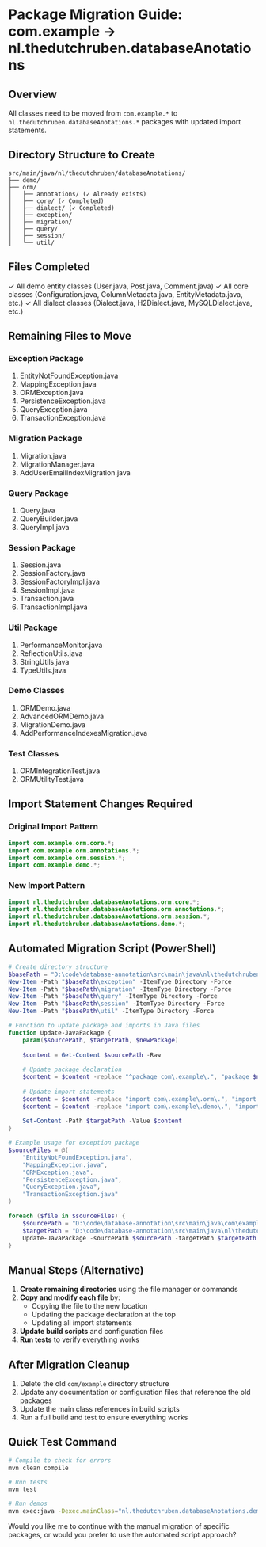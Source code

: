 # Package Migration Guide: com.example → nl.thedutchruben.databaseAnotations

## Overview
All classes need to be moved from `com.example.*` to `nl.thedutchruben.databaseAnotations.*` packages with updated import statements.

## Directory Structure to Create
```
src/main/java/nl/thedutchruben/databaseAnotations/
├── demo/
├── orm/
│   ├── annotations/ (✓ Already exists)
│   ├── core/ (✓ Completed)
│   ├── dialect/ (✓ Completed)
│   ├── exception/
│   ├── migration/
│   ├── query/
│   ├── session/
│   └── util/
```

## Files Completed
✓ All demo entity classes (User.java, Post.java, Comment.java)
✓ All core classes (Configuration.java, ColumnMetadata.java, EntityMetadata.java, etc.)
✓ All dialect classes (Dialect.java, H2Dialect.java, MySQLDialect.java, etc.)

## Remaining Files to Move

### Exception Package
1. EntityNotFoundException.java
2. MappingException.java
3. ORMException.java
4. PersistenceException.java
5. QueryException.java
6. TransactionException.java

### Migration Package
1. Migration.java
2. MigrationManager.java
3. AddUserEmailIndexMigration.java

### Query Package
1. Query.java
2. QueryBuilder.java
3. QueryImpl.java

### Session Package
1. Session.java
2. SessionFactory.java
3. SessionFactoryImpl.java
4. SessionImpl.java
5. Transaction.java
6. TransactionImpl.java

### Util Package
1. PerformanceMonitor.java
2. ReflectionUtils.java
3. StringUtils.java
4. TypeUtils.java

### Demo Classes
1. ORMDemo.java
2. AdvancedORMDemo.java
3. MigrationDemo.java
4. AddPerformanceIndexesMigration.java

### Test Classes
1. ORMIntegrationTest.java
2. ORMUtilityTest.java

## Import Statement Changes Required

### Original Import Pattern
```java
import com.example.orm.core.*;
import com.example.orm.annotations.*;
import com.example.orm.session.*;
import com.example.demo.*;
```

### New Import Pattern
```java
import nl.thedutchruben.databaseAnotations.orm.core.*;
import nl.thedutchruben.databaseAnotations.orm.annotations.*;
import nl.thedutchruben.databaseAnotations.orm.session.*;
import nl.thedutchruben.databaseAnotations.demo.*;
```

## Automated Migration Script (PowerShell)

```powershell
# Create directory structure
$basePath = "D:\code\database-annotation\src\main\java\nl\thedutchruben\databaseAnotations\orm"
New-Item -Path "$basePath\exception" -ItemType Directory -Force
New-Item -Path "$basePath\migration" -ItemType Directory -Force
New-Item -Path "$basePath\query" -ItemType Directory -Force
New-Item -Path "$basePath\session" -ItemType Directory -Force
New-Item -Path "$basePath\util" -ItemType Directory -Force

# Function to update package and imports in Java files
function Update-JavaPackage {
    param($sourcePath, $targetPath, $newPackage)
    
    $content = Get-Content $sourcePath -Raw
    
    # Update package declaration
    $content = $content -replace "^package com\.example\.", "package $newPackage."
    
    # Update import statements
    $content = $content -replace "import com\.example\.orm\.", "import nl.thedutchruben.databaseAnotations.orm."
    $content = $content -replace "import com\.example\.demo\.", "import nl.thedutchruben.databaseAnotations.demo."
    
    Set-Content -Path $targetPath -Value $content
}

# Example usage for exception package
$sourceFiles = @(
    "EntityNotFoundException.java",
    "MappingException.java",
    "ORMException.java",
    "PersistenceException.java",
    "QueryException.java",
    "TransactionException.java"
)

foreach ($file in $sourceFiles) {
    $sourcePath = "D:\code\database-annotation\src\main\java\com\example\orm\exception\$file"
    $targetPath = "D:\code\database-annotation\src\main\java\nl\thedutchruben\databaseAnotations\orm\exception\$file"
    Update-JavaPackage -sourcePath $sourcePath -targetPath $targetPath -newPackage "nl.thedutchruben.databaseAnotations.orm.exception"
}
```

## Manual Steps (Alternative)

1. **Create remaining directories** using the file manager or commands
2. **Copy and modify each file** by:
   - Copying the file to the new location
   - Updating the package declaration at the top
   - Updating all import statements
3. **Update build scripts** and configuration files
4. **Run tests** to verify everything works

## After Migration Cleanup

1. Delete the old `com/example` directory structure
2. Update any documentation or configuration files that reference the old packages
3. Update the main class references in build scripts
4. Run a full build and test to ensure everything works

## Quick Test Command
```bash
# Compile to check for errors
mvn clean compile

# Run tests
mvn test

# Run demos
mvn exec:java -Dexec.mainClass="nl.thedutchruben.databaseAnotations.demo.ORMDemo"
```

Would you like me to continue with the manual migration of specific packages, or would you prefer to use the automated script approach?
